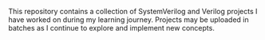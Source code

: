 This repository contains a collection of SystemVerilog and Verilog projects I have worked on during my learning journey. Projects may be uploaded in batches as I continue to explore and implement new concepts.
